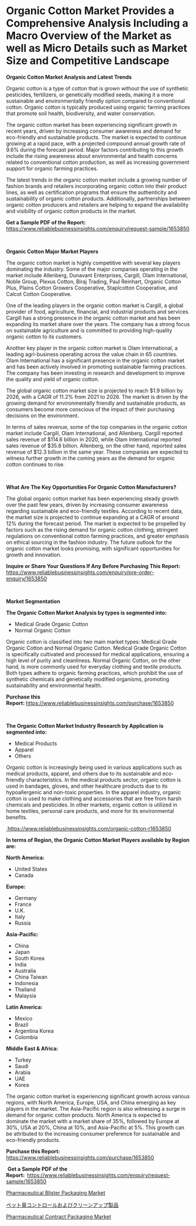 <p><h1>Organic Cotton Market Provides a Comprehensive Analysis Including a Macro Overview of the Market as well as Micro Details such as Market Size and Competitive Landscape</h1></p><p><strong>Organic Cotton Market Analysis and Latest Trends</strong></p>
<p><p>Organic cotton is a type of cotton that is grown without the use of synthetic pesticides, fertilizers, or genetically modified seeds, making it a more sustainable and environmentally friendly option compared to conventional cotton. Organic cotton is typically produced using organic farming practices that promote soil health, biodiversity, and water conservation.</p><p>The organic cotton market has been experiencing significant growth in recent years, driven by increasing consumer awareness and demand for eco-friendly and sustainable products. The market is expected to continue growing at a rapid pace, with a projected compound annual growth rate of 9.6% during the forecast period. Major factors contributing to this growth include the rising awareness about environmental and health concerns related to conventional cotton production, as well as increasing government support for organic farming practices.</p><p>The latest trends in the organic cotton market include a growing number of fashion brands and retailers incorporating organic cotton into their product lines, as well as certification programs that ensure the authenticity and sustainability of organic cotton products. Additionally, partnerships between organic cotton producers and retailers are helping to expand the availability and visibility of organic cotton products in the market.</p></p>
<p><strong>Get a Sample PDF of the Report:&nbsp;</strong> <a href="https://www.reliablebusinessinsights.com/enquiry/request-sample/1653850">https://www.reliablebusinessinsights.com/enquiry/request-sample/1653850</a></p>
<p>&nbsp;</p>
<p><strong>Organic Cotton Major Market Players</strong></p>
<p><p>The organic cotton market is highly competitive with several key players dominating the industry. Some of the major companies operating in the market include Allenberg, Dunavant Enterprises, Cargill, Olam International, Noble Group, Plexus Cotton, Biraj Trading, Paul Reinhart, Organic Cotton Plus, Plains Cotton Growers Cooperative, Staplcotton Cooperative, and Calcot Cotton Cooperative.</p><p>One of the leading players in the organic cotton market is Cargill, a global provider of food, agriculture, financial, and industrial products and services. Cargill has a strong presence in the organic cotton market and has been expanding its market share over the years. The company has a strong focus on sustainable agriculture and is committed to providing high-quality organic cotton to its customers.</p><p>Another key player in the organic cotton market is Olam International, a leading agri-business operating across the value chain in 65 countries. Olam International has a significant presence in the organic cotton market and has been actively involved in promoting sustainable farming practices. The company has been investing in research and development to improve the quality and yield of organic cotton.</p><p>The global organic cotton market size is projected to reach $1.9 billion by 2026, with a CAGR of 11.2% from 2021 to 2026. The market is driven by the growing demand for environmentally friendly and sustainable products, as consumers become more conscious of the impact of their purchasing decisions on the environment.</p><p>In terms of sales revenue, some of the top companies in the organic cotton market include Cargill, Olam International, and Allenberg. Cargill reported sales revenue of $114.6 billion in 2020, while Olam International reported sales revenue of $35.8 billion. Allenberg, on the other hand, reported sales revenue of $12.3 billion in the same year. These companies are expected to witness further growth in the coming years as the demand for organic cotton continues to rise.</p></p>
<p>&nbsp;</p>
<p><strong>What Are The Key Opportunities For Organic Cotton Manufacturers?</strong></p>
<p><p>The global organic cotton market has been experiencing steady growth over the past few years, driven by increasing consumer awareness regarding sustainable and eco-friendly textiles. According to recent data, the market size is projected to continue expanding at a CAGR of around 12% during the forecast period. The market is expected to be propelled by factors such as the rising demand for organic cotton clothing, stringent regulations on conventional cotton farming practices, and greater emphasis on ethical sourcing in the fashion industry. The future outlook for the organic cotton market looks promising, with significant opportunities for growth and innovation.</p></p>
<p><strong>Inquire or Share Your Questions If Any Before Purchasing This Report:</strong> <a href="https://www.reliablebusinessinsights.com/enquiry/pre-order-enquiry/1653850">https://www.reliablebusinessinsights.com/enquiry/pre-order-enquiry/1653850</a></p>
<p>&nbsp;</p>
<p><strong>Market Segmentation</strong></p>
<p><strong>The Organic Cotton Market Analysis by types is segmented into:</strong></p>
<p><ul><li>Medical Grade Organic Cotton</li><li>Normal Organic Cotton</li></ul></p>
<p><p>Organic cotton is classified into two main market types: Medical Grade Organic Cotton and Normal Organic Cotton. Medical Grade Organic Cotton is specifically cultivated and processed for medical applications, ensuring a high level of purity and cleanliness. Normal Organic Cotton, on the other hand, is more commonly used for everyday clothing and textile products. Both types adhere to organic farming practices, which prohibit the use of synthetic chemicals and genetically modified organisms, promoting sustainability and environmental health.</p></p>
<p><strong>Purchase this Report:&nbsp;</strong><a href="https://www.reliablebusinessinsights.com/purchase/1653850">https://www.reliablebusinessinsights.com/purchase/1653850</a></p>
<p>&nbsp;</p>
<p><strong>The Organic Cotton Market Industry Research by Application is segmented into:</strong></p>
<p><ul><li>Medical Products</li><li>Apparel</li><li>Others</li></ul></p>
<p><p>Organic cotton is increasingly being used in various applications such as medical products, apparel, and others due to its sustainable and eco-friendly characteristics. In the medical products sector, organic cotton is used in bandages, gloves, and other healthcare products due to its hypoallergenic and non-toxic properties. In the apparel industry, organic cotton is used to make clothing and accessories that are free from harsh chemicals and pesticides. In other markets, organic cotton is utilized in home textiles, personal care products, and more for its environmental benefits.</p></p>
<p><a href="https://www.reliablebusinessinsights.com/organic-cotton-r1653850">&nbsp;https://www.reliablebusinessinsights.com/organic-cotton-r1653850</a></p>
<p><strong>In terms of Region, the Organic Cotton Market Players available by Region are:</strong></p>
<p>
    <p> <strong> North America: </strong>
        <ul>
            <li>United States</li>
            <li>Canada</li>
        </ul>
        </p> 
    <p> <strong> Europe: </strong>
        <ul>
            <li>Germany</li>
            <li>France</li>
            <li>U.K.</li>
            <li>Italy</li>
            <li>Russia</li>
        </ul>
        </p> 
    <p> <strong> Asia-Pacific: </strong>
        <ul>
            <li>China</li>
            <li>Japan</li>
            <li>South Korea</li>
            <li>India</li>
            <li>Australia</li>
            <li>China Taiwan</li>
            <li>Indonesia</li>
            <li>Thailand</li>
            <li>Malaysia</li>
        </ul>
        </p> 
    <p> <strong> Latin America: </strong>
        <ul>
            <li>Mexico</li>
            <li>Brazil</li>
            <li>Argentina Korea</li>
            <li>Colombia</li>
        </ul>
        </p> 
    <p> <strong> Middle East & Africa: </strong>
        <ul>
            <li>Turkey</li>
            <li>Saudi</li>
            <li>Arabia</li>
            <li>UAE</li>
            <li>Korea</li>
        </ul>
    </p>
    </p>
<p><p>The organic cotton market is experiencing significant growth across various regions, with North America, Europe, USA, and China emerging as key players in the market. The Asia-Pacific region is also witnessing a surge in demand for organic cotton products. North America is expected to dominate the market with a market share of 35%, followed by Europe at 30%, USA at 20%, China at 10%, and Asia-Pacific at 5%. This growth can be attributed to the increasing consumer preference for sustainable and eco-friendly products.</p></p>
<p><strong>Purchase this Report: </strong><a href="https://www.reliablebusinessinsights.com/purchase/1653850">https://www.reliablebusinessinsights.com/purchase/1653850</a></p>
<p>&nbsp;<strong>Get a Sample PDF of the Report:&nbsp;&nbsp;</strong><a href="https://www.reliablebusinessinsights.com/enquiry/request-sample/1653850">https://www.reliablebusinessinsights.com/enquiry/request-sample/1653850</a></p>
<p><strong></strong></p>
<p><p><a href="https://github.com/mooaaztarek/Market-Research-Report-List-1/blob/main/pharmaceutical-blister-packaging-market.md">Pharmaceutical Blister Packaging Market</a></p><p><a href="https://github.com/KenyonJohns/Market-Research-Report-List-1/blob/main/9698073171565.md">ペット臭コントロールおよびクリーンアップ製品</a></p><p><a href="https://github.com/liliskanaya73/Market-Research-Report-List-1/blob/main/pharmaceutical-contract-packaging-market.md">Pharmaceutical Contract Packaging Market</a></p></p>